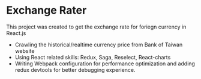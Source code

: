 # Exchange Rater

This project was created to get the exchange rate for foriegn currency in React.js
- Crawling the historical/realtime currency price from Bank of Taiwan website
- Using React related skills: Redux, Saga, Reselect, React-charts
- Writing Webpack configuration for performance optimization and adding redux devtools for better debugging experience.
